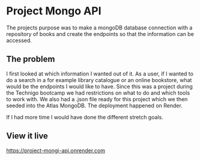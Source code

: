 # Project Mongo API

The projects purpose was to make a mongoDB database connection with a repository of books and create the endpoints so that the information can be accessed.

## The problem

I first looked at which information I wanted out of it. As a user, if I wanted to do a search in a for example library catalogue or an online bookstore, what would be the endpoints I would like to have. Since this was a project during the Technigo bootcamp we had restrictions on what to do and which tools to work with. We also had a .json file ready for this project which we then seeded into the Atlas MongoDB. The deployment happened on Render.

If I had more time I would have done the different stretch goals.

## View it live

https://project-mongi-api.onrender.com


